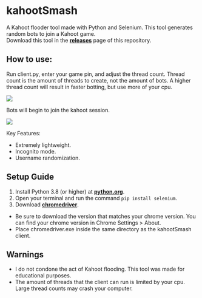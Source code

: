 # kahootSmash
A Kahoot flooder tool made with Python and Selenium. This tool generates random bots to join a Kahoot game.  
Download this tool in the [__releases__](https://github.com/switchmeep/kahootSmash/releases) page of this repository.  

## How to use:
Run client.py, enter your game pin, and adjust the thread count. Thread count is the amount of threads to create, not the amount of bots. A higher thread count will result in faster botting, but use more of your cpu.

![](https://s10.gifyu.com/images/9EmsqL6kYt.gif)

Bots will begin to join the kahoot session.

![](https://s10.gifyu.com/images/chrome_X3uHCi5DWw.gif)

Key Features:
 - Extremely lightweight.
 - Incognito mode.
 - Username randomization.

## Setup Guide
1. Install Python 3.8 (or higher) at [**python.org**](python.org).
2. Open your terminal and run the command `pip install selenium`.
3. Download [**chromedriver**](https://chromedriver.chromium.org/downloads).
 - Be sure to download the version that matches your chrome version. You can find your chrome version in Chrome Settings > About.  
 - Place chromedriver.exe inside the same directory as the kahootSmash client.

## Warnings
- I do not condone the act of Kahoot flooding. This tool was made for educational purposes.
- The amount of threads that the client can run is limited by your cpu. Large thread counts may crash your computer.
